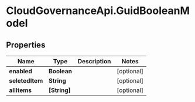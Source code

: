 # CloudGovernanceApi.GuidBooleanModel

## Properties

Name | Type | Description | Notes
------------ | ------------- | ------------- | -------------
**enabled** | **Boolean** |  | [optional] 
**seletedItem** | **String** |  | [optional] 
**allItems** | **[String]** |  | [optional] 


